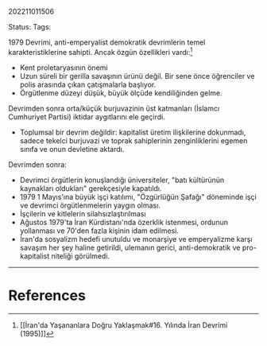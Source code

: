 202211011506

Status: 
Tags: 

1979 Devrimi, anti-emperyalist demokratik devrimlerin temel karakteristiklerine sahipti. Ancak özgün özellikleri vardı:[^1]
- Kent proletaryasının önemi
- Uzun süreli bir gerilla savaşının ürünü değil. Bir sene önce öğrenciler ve polis arasında çıkan çatışmalarla başlıyor.
- Örgütlenme düzeyi düşük, büyük ölçüde kendiliğinden gelme.

Devrimden sonra orta/küçük burjuvazinin üst katmanları (İslamcı Cumhuriyet Partisi) iktidar aygıtlarını ele geçirdi.
- Toplumsal bir devrim değildir: kapitalist üretim ilişkilerine dokunmadı, sadece tekelci burjuvazi ve toprak sahiplerinin zenginliklerini egemen sınıfa ve onun devletine aktardı.

Devrimden sonra:
- Devrimci örgütlerin konuşlandığı üniversiteler, "batı kültürünün kaynakları oldukları" gerekçesiyle kapatıldı.
- 1979 1 Mayıs'ına büyük işçi katılımı, "Özgürlüğün Şafağı" döneminde işçi ve devrimci örgütlenmelerin yaygın olması.
- İşçilerin ve kitlelerin silahsızlaştırılması
- Ağustos 1979'ta İran Kürdistanı'nda özerklik istenmesi, ordunun yollanması ve 70'den fazla kişinin idam edilmesi.
- İran'da sosyalizm hedefi unutuldu ve monarşiye ve emperyalizme karşı savaşım her şey haline getirildi, ulemanın gerici, anti-demokratik ve pro-kapitalist niteliği görülmedi.
---
# References

[^1]: [[İran'da Yaşananlara Doğru Yaklaşmak#16. Yılında İran Devrimi (1995)]]